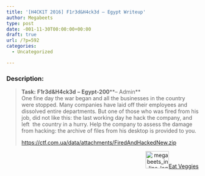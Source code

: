 ```yaml
---
title: '[H4CK1T 2016] F1r3d&H4ck3d – Egypt Writeup'
author: Megabeets
type: post
date: -001-11-30T00:00:00+00:00
draft: true
url: /?p=592
categories:
  - Uncategorized

---
```

### **Description:**

> **Task:** **F1r3d&H4ck3d** **&#8211;** **Egypt-200****&#8211; Admin**  
>  <span style="font-weight: 400;">One fine day the war began and all the businesses in the country were stopped. Many companies have laid off their employees and dissolved entire departments. But one of those who was fired from his job, did not like this: the last working day he hack the company, and left  the country in a hurry. Help the company to assess the damage from hacking: the archive of files from his desktop is provided to you.</span>
> 
> [<span style="font-weight: 400;">https://ctf.com.ua/data/attachments/FiredAndHackedNew.zip</span>][1]

<div class="nf-post-footer">
  <p style="text-align: right">
    <a href="https://www.megabeets.net/about.html#vegan"><img class="wp-image-149 alignnone" src="https://www.megabeets.net/uploads/megabeets_inline_logo.png" alt="megabeets_inline_logo" width="61" height="45" />Eat Veggies</a>
  </p>
</div>

 [1]: https://ctf.com.ua/data/attachments/FiredAndHackedNew.zip